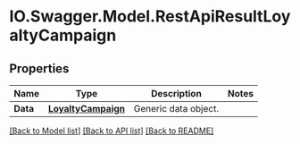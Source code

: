 # IO.Swagger.Model.RestApiResultLoyaltyCampaign
## Properties

Name | Type | Description | Notes
------------ | ------------- | ------------- | -------------
**Data** | [**LoyaltyCampaign**](LoyaltyCampaign.md) | Generic data object. | 

[[Back to Model list]](../README.md#documentation-for-models) [[Back to API list]](../README.md#documentation-for-api-endpoints) [[Back to README]](../README.md)

